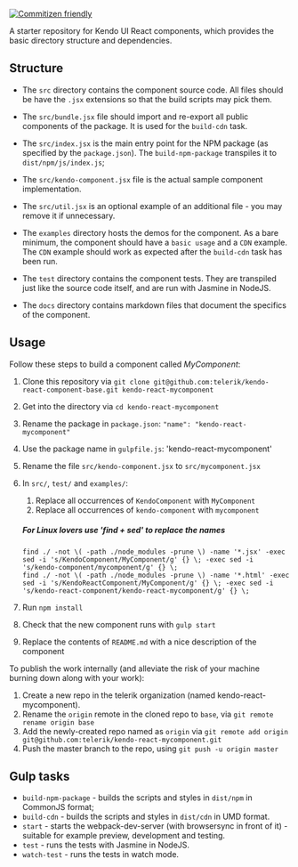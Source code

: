 [![Commitizen friendly](https://img.shields.io/badge/commitizen-friendly-brightgreen.svg)](http://commitizen.github.io/cz-cli/)

A starter repository for Kendo UI React components, which provides the basic directory structure and dependencies.

## Structure

- The `src` directory contains the component source code. All files should be have the `.jsx` extensions so that the build scripts may pick them.
- The `src/bundle.jsx` file should import and re-export all public components of the package. It is used for the `build-cdn` task.
- The `src/index.jsx` is the main entry point for the NPM package (as specified by the `package.json`). The `build-npm-package` transpiles it to `dist/npm/js/index.js`;
- The `src/kendo-component.jsx` file is the actual sample component implementation.
- The `src/util.jsx` is an optional example of an additional file - you may remove it if unnecessary.

- The `examples` directory hosts the demos for the component. As a bare minimum, the component should have a `basic usage` and a `CDN` example.  The `CDN` example should work as expected after the `build-cdn` task has been run.
- The `test` directory contains the component tests. They are transpiled just like the source code itself, and are run with Jasmine in NodeJS.

- The `docs` directory contains markdown files that document the specifics of the component.

## Usage

Follow these steps to build a component called *MyComponent*:

1. Clone this repository via `git clone git@github.com:telerik/kendo-react-component-base.git kendo-react-mycomponent`
1. Get into the directory via `cd kendo-react-mycomponent`
1. Rename the package in `package.json`: `"name": "kendo-react-mycomponent"`
1. Use the package name in `gulpfile.js`: 'kendo-react-mycomponent'
1. Rename the file `src/kendo-component.jsx` to `src/mycomponent.jsx`
1. In `src/`, `test/` and `examples/`:
   1. Replace all occurrences of `KendoComponent` with `MyComponent`
   1. Replace all occurrences of `kendo-component` with `mycomponent`
   
   ##### For Linux lovers use 'find + sed' to replace the names
   ```
   find ./ -not \( -path ./node_modules -prune \) -name '*.jsx' -exec sed -i 's/KendoComponent/MyComponent/g' {} \; -exec sed -i 's/kendo-component/mycomponent/g' {} \;
   find ./ -not \( -path ./node_modules -prune \) -name '*.html' -exec sed -i 's/KendoReactComponent/MyComponent/g' {} \; -exec sed -i 's/kendo-react-component/kendo-react-mycomponent/g' {} \;
   ```
   
1. Run `npm install`
1. Check that the new component runs with `gulp start`
1. Replace the contents of `README.md` with a nice description of the component

To publish the work internally (and alleviate the risk of your machine burning down along with your work):

1. Create a new repo in the telerik organization (named kendo-react-mycomponent).
1. Rename the `origin` remote in the cloned repo to `base`, via `git remote rename origin base`
1. Add the newly-created repo named as `origin` via `git remote add origin git@github.com:telerik/kendo-react-mycomponent.git`
1. Push the master branch to the repo, using `git push -u origin master`

## Gulp tasks

- `build-npm-package` - builds the scripts and styles in `dist/npm` in CommonJS format;
- `build-cdn` - builds the scripts and styles in `dist/cdn` in UMD format.
- `start` - starts the webpack-dev-server (with browsersync in front of it) - suitable for example preview, development and testing.
- `test` - runs the tests with Jasmine in NodeJS.
- `watch-test` - runs the tests in watch mode.
